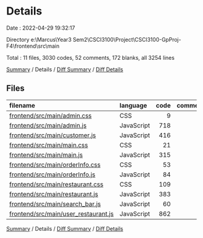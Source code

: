 # Details

Date : 2022-04-29 19:32:17

Directory e:\Marcus\Year3 Sem2\CSCI3100\Project\CSCI3100-GpProj-F4\frontend\src\main

Total : 11 files,  3030 codes, 52 comments, 172 blanks, all 3254 lines

[Summary](results.md) / Details / [Diff Summary](diff.md) / [Diff Details](diff-details.md)

## Files
| filename | language | code | comment | blank | total |
| :--- | :--- | ---: | ---: | ---: | ---: |
| [frontend/src/main/admin.css](/frontend/src/main/admin.css) | CSS | 9 | 3 | 2 | 14 |
| [frontend/src/main/admin.js](/frontend/src/main/admin.js) | JavaScript | 718 | 2 | 34 | 754 |
| [frontend/src/main/customer.js](/frontend/src/main/customer.js) | JavaScript | 416 | 5 | 18 | 439 |
| [frontend/src/main/main.css](/frontend/src/main/main.css) | CSS | 21 | 0 | 5 | 26 |
| [frontend/src/main/main.js](/frontend/src/main/main.js) | JavaScript | 315 | 6 | 20 | 341 |
| [frontend/src/main/orderInfo.css](/frontend/src/main/orderInfo.css) | CSS | 53 | 0 | 11 | 64 |
| [frontend/src/main/orderInfo.js](/frontend/src/main/orderInfo.js) | JavaScript | 84 | 0 | 7 | 91 |
| [frontend/src/main/restaurant.css](/frontend/src/main/restaurant.css) | CSS | 109 | 0 | 2 | 111 |
| [frontend/src/main/restaurant.js](/frontend/src/main/restaurant.js) | JavaScript | 383 | 4 | 26 | 413 |
| [frontend/src/main/search_bar.js](/frontend/src/main/search_bar.js) | JavaScript | 60 | 0 | 5 | 65 |
| [frontend/src/main/user_restaurant.js](/frontend/src/main/user_restaurant.js) | JavaScript | 862 | 32 | 42 | 936 |

[Summary](results.md) / Details / [Diff Summary](diff.md) / [Diff Details](diff-details.md)